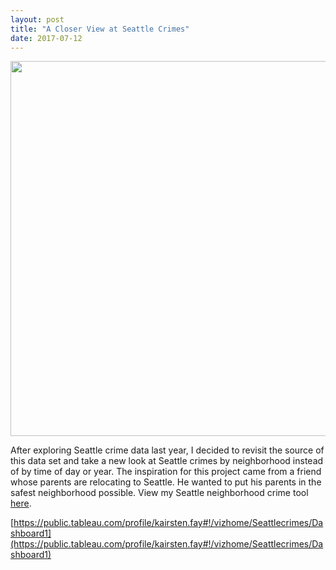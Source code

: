 ```yaml
---
layout: post
title: "A Closer View at Seattle Crimes"
date: 2017-07-12
---
```

<center><img src="http://maxpixel.freegreatpicture.com/static/photo/2x/City-Skyline-Seattle-Cityscape-Urban-Washington-870282.jpg" width="600 px" />
</center>
 
After exploring Seattle crime data last year, I decided to revisit the source of this data set and take a new look at Seattle crimes by neighborhood instead of by time of day or year. The inspiration for this project came from a friend whose parents are relocating to Seattle. He wanted to put his parents in the safest neighborhood possible. View my Seattle neighborhood crime tool [here](https://public.tableau.com/profile/kairsten.fay#!/vizhome/Seattlecrimes/Dashboard1).  
  
[https://public.tableau.com/profile/kairsten.fay#!/vizhome/Seattlecrimes/Dashboard1](https://public.tableau.com/profile/kairsten.fay#!/vizhome/Seattlecrimes/Dashboard1)

